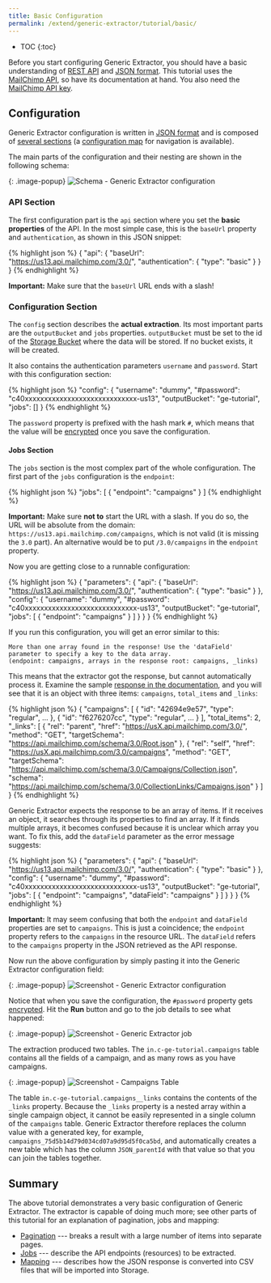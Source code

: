 ```yaml
---
title: Basic Configuration
permalink: /extend/generic-extractor/tutorial/basic/
---
```


* TOC
{:toc}

Before you start configuring Generic Extractor, you should have a basic understanding
of [REST API](/extend/generic-extractor/tutorial/rest/) and
[JSON format](/extend/generic-extractor/tutorial/json/). This tutorial uses the
[MailChimp API](https://mailchimp.com/developer/reference/), so
have its documentation at hand. You also need the
[MailChimp API key](/extend/generic-extractor/tutorial/#prepare).

## Configuration
Generic Extractor configuration is written in [JSON format](/extend/generic-extractor/tutorial/json/)
and is composed of [several sections](/extend/generic-extractor/configuration/#configuration-sections) (a
[configuration map](/extend/generic-extractor/map/) for navigation is available).

The main parts of the configuration and their nesting are shown in the following schema:

{: .image-popup}
![Schema - Generic Extractor configuration](/extend/generic-extractor/generic-intro.png)

### API Section
The first configuration part is the `api` section where you set the **basic properties** of the API.
In the most simple case, this is the `baseUrl` property and `authentication`, as shown in this JSON snippet:

{% highlight json %}
{
    "api": {
        "baseUrl": "https://us13.api.mailchimp.com/3.0/",
        "authentication": {
            "type": "basic"
        }
    }
}
{% endhighlight %}

**Important:** Make sure that the `baseUrl` URL ends with a slash!

### Configuration Section
The `config` section describes the **actual extraction**. Its most important parts are the `outputBucket` and
`jobs` properties. `outputBucket` must be set to the id of the [Storage Bucket](https://help.keboola.com/storage/buckets/)
where the data will be stored. If no bucket exists, it will be created.

It also contains the authentication parameters `username` and `password`. Start with this
configuration section:

{% highlight json %}
"config": {
    "username": "dummy",
    "#password": "c40xxxxxxxxxxxxxxxxxxxxxxxxxxxxx-us13",
    "outputBucket": "ge-tutorial",
    "jobs": []
}
{% endhighlight %}

The `password` property is prefixed with the hash mark `#`, which means that the
value will be [encrypted](/overview/encryption/) once
you save the configuration.

#### Jobs Section
The `jobs` section is the most complex part of the whole configuration. The first part
of the `jobs` configuration is the `endpoint`:

{% highlight json %}
"jobs": [
    {
        "endpoint": "campaigns"
    }
]
{% endhighlight %}

**Important:** Make sure **not to** start the URL with a slash. If you do so, the URL
will be absolute from the domain: `https://us13.api.mailchimp.com/campaigns`, which is not valid (it is
missing the `3.0` part). An alternative would be to put `/3.0/campaigns` in the `endpoint` property.

Now you are getting close to a runnable configuration:

{% highlight json %}
{
    "parameters": {
        "api": {
            "baseUrl": "https://us13.api.mailchimp.com/3.0/",
            "authentication": {
                "type": "basic"
            }
        },
        "config": {
            "username": "dummy",
            "#password": "c40xxxxxxxxxxxxxxxxxxxxxxxxxxxxx-us13",
            "outputBucket": "ge-tutorial",
            "jobs": [
                {
                    "endpoint": "campaigns"
                }
            ]
        }
    }
}
{% endhighlight %}

If you run this configuration, you will get an error similar to this:

    More than one array found in the response! Use the 'dataField' parameter to specify a key to the data array.
    (endpoint: campaigns, arrays in the response root: campaigns, _links)

This means that the extractor got the response, but cannot automatically process it. Examine the sample
[response in the documentation](https://mailchimp.com/developer/reference/campaigns/),
and you will see that it is an object with three items: `campaigns`, `total_items` and `_links`:

{% highlight json %}
{
  "campaigns": [
    {
      "id": "42694e9e57",
      "type": "regular",
      ...
    },
    {
      "id": "f6276207cc",
      "type": "regular",
      ...
    }
  ],
  "total_items": 2,
  "_links": [
    {
      "rel": "parent",
      "href": "https://usX.api.mailchimp.com/3.0/",
      "method": "GET",
      "targetSchema": "https://api.mailchimp.com/schema/3.0/Root.json"
    },
    {
      "rel": "self",
      "href": "https://usX.api.mailchimp.com/3.0/campaigns",
      "method": "GET",
      "targetSchema": "https://api.mailchimp.com/schema/3.0/Campaigns/Collection.json",
      "schema": "https://api.mailchimp.com/schema/3.0/CollectionLinks/Campaigns.json"
    }
  ]
}
{% endhighlight %}

Generic Extractor expects the response to be an array of items. If it receives an object, it
searches through its properties to find an array. If it finds multiple arrays, it becomes confused
because it is unclear which array you want. To fix this, add the `dataField` parameter
as the error message suggests:

{% highlight json %}
{
    "parameters": {
        "api": {
            "baseUrl": "https://us13.api.mailchimp.com/3.0/",
            "authentication": {
                "type": "basic"
            }
        },
        "config": {
            "username": "dummy",
            "#password": "c40xxxxxxxxxxxxxxxxxxxxxxxxxxxxx-us13",
            "outputBucket": "ge-tutorial",
            "jobs": [
                {
                    "endpoint": "campaigns",
                    "dataField": "campaigns"
                }
            ]
        }
    }
}
{% endhighlight %}

**Important:** It may seem confusing that both the `endpoint` and `dataField` properties are set to `campaigns`.
This is just a coincidence; the `endpoint` property refers to the `campaigns` in the resource URL.
The `dataField` refers to the `campaigns` property in the JSON retrieved as the API response.

Now run the above configuration by simply pasting it into the Generic Extractor configuration field:

{: .image-popup}
![Screenshot - Generic Extractor configuration](/extend/generic-extractor/tutorial/config-1.png)

Notice that when you save the configuration, the `#password` property gets
[encrypted](/overview/encryption/).
Hit the **Run** button and go to the job details to see what happened:

{: .image-popup}
![Screenshot - Generic Extractor job](/extend/generic-extractor/tutorial/job-1.png)

The extraction produced two tables. The `in.c-ge-tutorial.campaigns` table contains all the
fields of a campaign, and as many rows as you have campaigns.

{: .image-popup}
![Screenshot - Campaigns Table](/extend/generic-extractor/tutorial/table-campaigns-sample.png)

The table `in.c-ge-tutorial.campaigns__links` contains the contents of the `_links` property.
Because the `_links` property is a nested array within a single campaign object, it cannot be easily
represented in a single column of the `campaigns` table. Generic Extractor therefore replaces the column
value with a generated key, for example, `campaigns_75d5b14d79d034cd07a9d95d5f0ca5bd`, and automatically
creates a new table which has the column `JSON_parentId` with that value so that you can join the tables together.

## Summary
The above tutorial demonstrates a very basic configuration of Generic Extractor. The extractor is capable
of doing much more; see other parts of this tutorial for an explanation of pagination, jobs and mapping:

- [Pagination](/extend/generic-extractor/tutorial/pagination/) --- breaks a result with a
		large number of items into separate pages.
- [Jobs](/extend/generic-extractor/tutorial/jobs/) --- describe the API endpoints
		(resources) to be extracted.
- [Mapping](/extend/generic-extractor/tutorial/mapping/) --- describes how the JSON
		response is converted into CSV files that will be imported into Storage.
